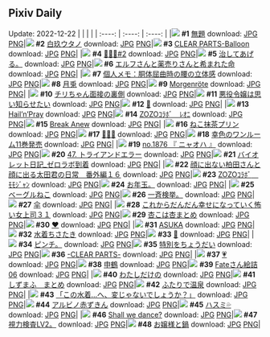 ## Pixiv Daily
Update: 2022-12-22
|      |      |      |
| :----: | :----: | :----: |
|![](https://pixiv.microyu.workers.dev/c/240x480/img-master/img/2022/12/20/08/30/55/103749453_p0_master1200.jpg) **#1** [無題](https://www.pixiv.net/artworks/103749453) download: [JPG](https://pixiv.microyu.workers.dev/img-original/img/2022/12/20/08/30/55/103749453_p0.jpg) [PNG](https://pixiv.microyu.workers.dev/img-original/img/2022/12/20/08/30/55/103749453_p0.png)|![](https://pixiv.microyu.workers.dev/c/240x480/img-master/img/2022/12/20/00/00/19/103742511_p0_master1200.jpg) **#2** [白玖ウタノ](https://www.pixiv.net/artworks/103742511) download: [JPG](https://pixiv.microyu.workers.dev/img-original/img/2022/12/20/00/00/19/103742511_p0.jpg) [PNG](https://pixiv.microyu.workers.dev/img-original/img/2022/12/20/00/00/19/103742511_p0.png)|![](https://pixiv.microyu.workers.dev/c/240x480/img-master/img/2022/12/20/10/19/13/103750526_p0_master1200.jpg) **#3** [CLEAR PARTS-Balloon](https://www.pixiv.net/artworks/103750526) download: [JPG](https://pixiv.microyu.workers.dev/img-original/img/2022/12/20/10/19/13/103750526_p0.jpg) [PNG](https://pixiv.microyu.workers.dev/img-original/img/2022/12/20/10/19/13/103750526_p0.png)|
|![](https://pixiv.microyu.workers.dev/c/240x480/img-master/img/2022/12/20/00/02/57/103742754_p0_master1200.jpg) **#4** [🖤🐰🖤#2](https://www.pixiv.net/artworks/103742754) download: [JPG](https://pixiv.microyu.workers.dev/img-original/img/2022/12/20/00/02/57/103742754_p0.jpg) [PNG](https://pixiv.microyu.workers.dev/img-original/img/2022/12/20/00/02/57/103742754_p0.png)|![](https://pixiv.microyu.workers.dev/c/240x480/img-master/img/2022/12/20/00/00/14/103742485_p0_master1200.jpg) **#5** [治してあげる。](https://www.pixiv.net/artworks/103742485) download: [JPG](https://pixiv.microyu.workers.dev/img-original/img/2022/12/20/00/00/14/103742485_p0.jpg) [PNG](https://pixiv.microyu.workers.dev/img-original/img/2022/12/20/00/00/14/103742485_p0.png)|![](https://pixiv.microyu.workers.dev/c/240x480/img-master/img/2022/12/20/17/16/38/103756149_p0_master1200.jpg) **#6** [エルフさんと薬売りさんと希まれた命](https://www.pixiv.net/artworks/103756149) download: [JPG](https://pixiv.microyu.workers.dev/img-original/img/2022/12/20/17/16/38/103756149_p0.jpg) [PNG](https://pixiv.microyu.workers.dev/img-original/img/2022/12/20/17/16/38/103756149_p0.png)|
|![](https://pixiv.microyu.workers.dev/c/240x480/img-master/img/2022/12/20/08/00/07/103749187_p0_master1200.jpg) **#7** [個人メモ：胴体屈曲時の腰の立体感](https://www.pixiv.net/artworks/103749187) download: [JPG](https://pixiv.microyu.workers.dev/img-original/img/2022/12/20/08/00/07/103749187_p0.jpg) [PNG](https://pixiv.microyu.workers.dev/img-original/img/2022/12/20/08/00/07/103749187_p0.png)|![](https://pixiv.microyu.workers.dev/c/240x480/img-master/img/2022/12/20/12/15/19/103751988_p0_master1200.jpg) **#8** [月兎](https://www.pixiv.net/artworks/103751988) download: [JPG](https://pixiv.microyu.workers.dev/img-original/img/2022/12/20/12/15/19/103751988_p0.jpg) [PNG](https://pixiv.microyu.workers.dev/img-original/img/2022/12/20/12/15/19/103751988_p0.png)|![](https://pixiv.microyu.workers.dev/c/240x480/img-master/img/2022/12/20/06/00/12/103747610_p0_master1200.jpg) **#9** [Morgenröte](https://www.pixiv.net/artworks/103747610) download: [JPG](https://pixiv.microyu.workers.dev/img-original/img/2022/12/20/06/00/12/103747610_p0.jpg) [PNG](https://pixiv.microyu.workers.dev/img-original/img/2022/12/20/06/00/12/103747610_p0.png)|
|![](https://pixiv.microyu.workers.dev/c/240x480/img-master/img/2022/12/20/11/53/33/103751637_master1200.jpg) **#10** [チリちゃん面接の裏側](https://www.pixiv.net/artworks/103751637) download: [JPG](https://pixiv.microyu.workers.dev/img-original/img/2022/12/20/11/53/33/103751637.jpg) [PNG](https://pixiv.microyu.workers.dev/img-original/img/2022/12/20/11/53/33/103751637.png)|![](https://pixiv.microyu.workers.dev/c/240x480/img-master/img/2022/12/20/00/00/43/103742604_p0_master1200.jpg) **#11** [悪役令嬢は思い知らせたい](https://www.pixiv.net/artworks/103742604) download: [JPG](https://pixiv.microyu.workers.dev/img-original/img/2022/12/20/00/00/43/103742604_p0.jpg) [PNG](https://pixiv.microyu.workers.dev/img-original/img/2022/12/20/00/00/43/103742604_p0.png)|![](https://pixiv.microyu.workers.dev/c/240x480/img-master/img/2022/12/20/00/00/05/103742433_p0_master1200.jpg) **#12** [🐾](https://www.pixiv.net/artworks/103742433) download: [JPG](https://pixiv.microyu.workers.dev/img-original/img/2022/12/20/00/00/05/103742433_p0.jpg) [PNG](https://pixiv.microyu.workers.dev/img-original/img/2022/12/20/00/00/05/103742433_p0.png)|
|![](https://pixiv.microyu.workers.dev/c/240x480/img-master/img/2022/12/20/21/56/55/103762768_p0_master1200.jpg) **#13** [Hail’n’Pray](https://www.pixiv.net/artworks/103762768) download: [JPG](https://pixiv.microyu.workers.dev/img-original/img/2022/12/20/21/56/55/103762768_p0.jpg) [PNG](https://pixiv.microyu.workers.dev/img-original/img/2022/12/20/21/56/55/103762768_p0.png)|![](https://pixiv.microyu.workers.dev/c/240x480/img-master/img/2022/12/20/18/59/10/103758161_p0_master1200.jpg) **#14** [ZOZOｺﾗﾎﾞ　ﾚｵﾆ](https://www.pixiv.net/artworks/103758161) download: [JPG](https://pixiv.microyu.workers.dev/img-original/img/2022/12/20/18/59/10/103758161_p0.jpg) [PNG](https://pixiv.microyu.workers.dev/img-original/img/2022/12/20/18/59/10/103758161_p0.png)|![](https://pixiv.microyu.workers.dev/c/240x480/img-master/img/2022/12/20/02/54/05/103746224_p0_master1200.jpg) **#15** [Break Anew](https://www.pixiv.net/artworks/103746224) download: [JPG](https://pixiv.microyu.workers.dev/img-original/img/2022/12/20/02/54/05/103746224_p0.jpg) [PNG](https://pixiv.microyu.workers.dev/img-original/img/2022/12/20/02/54/05/103746224_p0.png)|
|![](https://pixiv.microyu.workers.dev/c/240x480/img-master/img/2022/12/20/20/30/01/103760405_p0_master1200.jpg) **#16** [ねこ抹茶プリン](https://www.pixiv.net/artworks/103760405) download: [JPG](https://pixiv.microyu.workers.dev/img-original/img/2022/12/20/20/30/01/103760405_p0.jpg) [PNG](https://pixiv.microyu.workers.dev/img-original/img/2022/12/20/20/30/01/103760405_p0.png)|![](https://pixiv.microyu.workers.dev/c/240x480/img-master/img/2022/12/20/14/33/24/103753768_p0_master1200.jpg) **#17** [🎀🎀🎀](https://www.pixiv.net/artworks/103753768) download: [JPG](https://pixiv.microyu.workers.dev/img-original/img/2022/12/20/14/33/24/103753768_p0.jpg) [PNG](https://pixiv.microyu.workers.dev/img-original/img/2022/12/20/14/33/24/103753768_p0.png)|![](https://pixiv.microyu.workers.dev/c/240x480/img-master/img/2022/12/21/01/12/45/103768428_p0_master1200.jpg) **#18** [幸色のワンルーム11巻発売](https://www.pixiv.net/artworks/103768428) download: [JPG](https://pixiv.microyu.workers.dev/img-original/img/2022/12/21/01/12/45/103768428_p0.jpg) [PNG](https://pixiv.microyu.workers.dev/img-original/img/2022/12/21/01/12/45/103768428_p0.png)|
|![](https://pixiv.microyu.workers.dev/c/240x480/img-master/img/2022/12/20/12/34/32/103752259_p0_master1200.jpg) **#19** [no.1876 『 ニャオハ 』](https://www.pixiv.net/artworks/103752259) download: [JPG](https://pixiv.microyu.workers.dev/img-original/img/2022/12/20/12/34/32/103752259_p0.jpg) [PNG](https://pixiv.microyu.workers.dev/img-original/img/2022/12/20/12/34/32/103752259_p0.png)|![](https://pixiv.microyu.workers.dev/c/240x480/img-master/img/2022/12/21/00/00/02/103766401_p0_master1200.jpg) **#20** [47. トライアンドエラー](https://www.pixiv.net/artworks/103766401) download: [JPG](https://pixiv.microyu.workers.dev/img-original/img/2022/12/21/00/00/02/103766401_p0.jpg) [PNG](https://pixiv.microyu.workers.dev/img-original/img/2022/12/21/00/00/02/103766401_p0.png)|![](https://pixiv.microyu.workers.dev/c/240x480/img-master/img/2022/12/20/18/11/18/103757166_p0_master1200.jpg) **#21** [バイオレット日記_ゼロラボ到着](https://www.pixiv.net/artworks/103757166) download: [JPG](https://pixiv.microyu.workers.dev/img-original/img/2022/12/20/18/11/18/103757166_p0.jpg) [PNG](https://pixiv.microyu.workers.dev/img-original/img/2022/12/20/18/11/18/103757166_p0.png)|
|![](https://pixiv.microyu.workers.dev/c/240x480/img-master/img/2022/12/21/20/14/28/103784776_p0_master1200.jpg) **#22** [顔に出ない柏田さんと顔に出る太田君の日常　番外編１６](https://www.pixiv.net/artworks/103784776) download: [JPG](https://pixiv.microyu.workers.dev/img-original/img/2022/12/21/20/14/28/103784776_p0.jpg) [PNG](https://pixiv.microyu.workers.dev/img-original/img/2022/12/21/20/14/28/103784776_p0.png)|![](https://pixiv.microyu.workers.dev/c/240x480/img-master/img/2022/12/21/18/11/52/103781822_p0_master1200.jpg) **#23** [ZOZOｺﾗﾎﾞ　ﾓﾓｼﾞｬﾝ](https://www.pixiv.net/artworks/103781822) download: [JPG](https://pixiv.microyu.workers.dev/img-original/img/2022/12/21/18/11/52/103781822_p0.jpg) [PNG](https://pixiv.microyu.workers.dev/img-original/img/2022/12/21/18/11/52/103781822_p0.png)|![](https://pixiv.microyu.workers.dev/c/240x480/img-master/img/2022/12/21/15/21/48/103778812_p0_master1200.jpg) **#24** [お年玉。](https://www.pixiv.net/artworks/103778812) download: [JPG](https://pixiv.microyu.workers.dev/img-original/img/2022/12/21/15/21/48/103778812_p0.jpg) [PNG](https://pixiv.microyu.workers.dev/img-original/img/2022/12/21/15/21/48/103778812_p0.png)|
|![](https://pixiv.microyu.workers.dev/c/240x480/img-master/img/2022/12/21/20/30/01/103785168_p0_master1200.jpg) **#25** [ベーグルねこ](https://www.pixiv.net/artworks/103785168) download: [JPG](https://pixiv.microyu.workers.dev/img-original/img/2022/12/21/20/30/01/103785168_p0.jpg) [PNG](https://pixiv.microyu.workers.dev/img-original/img/2022/12/21/20/30/01/103785168_p0.png)|![](https://pixiv.microyu.workers.dev/c/240x480/img-master/img/2022/12/21/10/44/43/103774874_p0_master1200.jpg) **#26** [一斉検挙。](https://www.pixiv.net/artworks/103774874) download: [JPG](https://pixiv.microyu.workers.dev/img-original/img/2022/12/21/10/44/43/103774874_p0.jpg) [PNG](https://pixiv.microyu.workers.dev/img-original/img/2022/12/21/10/44/43/103774874_p0.png)|![](https://pixiv.microyu.workers.dev/c/240x480/img-master/img/2022/12/20/00/00/12/103742473_p0_master1200.jpg) **#27** [伞](https://www.pixiv.net/artworks/103742473) download: [JPG](https://pixiv.microyu.workers.dev/img-original/img/2022/12/20/00/00/12/103742473_p0.jpg) [PNG](https://pixiv.microyu.workers.dev/img-original/img/2022/12/20/00/00/12/103742473_p0.png)|
|![](https://pixiv.microyu.workers.dev/c/240x480/img-master/img/2022/12/20/17/04/01/103755924_p0_master1200.jpg) **#28** [これからだんだん幸せになっていく怖い女上司３１](https://www.pixiv.net/artworks/103755924) download: [JPG](https://pixiv.microyu.workers.dev/img-original/img/2022/12/20/17/04/01/103755924_p0.jpg) [PNG](https://pixiv.microyu.workers.dev/img-original/img/2022/12/20/17/04/01/103755924_p0.png)|![](https://pixiv.microyu.workers.dev/c/240x480/img-master/img/2022/12/21/01/18/36/103768556_p0_master1200.jpg) **#29** [杏こは杏まとめ](https://www.pixiv.net/artworks/103768556) download: [JPG](https://pixiv.microyu.workers.dev/img-original/img/2022/12/21/01/18/36/103768556_p0.jpg) [PNG](https://pixiv.microyu.workers.dev/img-original/img/2022/12/21/01/18/36/103768556_p0.png)|![](https://pixiv.microyu.workers.dev/c/240x480/img-master/img/2022/12/20/19/58/51/103759551_p0_master1200.jpg) **#30** [❤](https://www.pixiv.net/artworks/103759551) download: [JPG](https://pixiv.microyu.workers.dev/img-original/img/2022/12/20/19/58/51/103759551_p0.jpg) [PNG](https://pixiv.microyu.workers.dev/img-original/img/2022/12/20/19/58/51/103759551_p0.png)|
|![](https://pixiv.microyu.workers.dev/c/240x480/img-master/img/2022/12/20/14/57/19/103754075_p0_master1200.jpg) **#31** [ASUKA](https://www.pixiv.net/artworks/103754075) download: [JPG](https://pixiv.microyu.workers.dev/img-original/img/2022/12/20/14/57/19/103754075_p0.jpg) [PNG](https://pixiv.microyu.workers.dev/img-original/img/2022/12/20/14/57/19/103754075_p0.png)|![](https://pixiv.microyu.workers.dev/c/240x480/img-master/img/2022/12/20/13/50/10/103753220_p0_master1200.jpg) **#32** [水着ちさたき](https://www.pixiv.net/artworks/103753220) download: [JPG](https://pixiv.microyu.workers.dev/img-original/img/2022/12/20/13/50/10/103753220_p0.jpg) [PNG](https://pixiv.microyu.workers.dev/img-original/img/2022/12/20/13/50/10/103753220_p0.png)|![](https://pixiv.microyu.workers.dev/c/240x480/img-master/img/2022/12/20/17/56/58/103756841_p0_master1200.jpg) **#33** [🦋](https://www.pixiv.net/artworks/103756841) download: [JPG](https://pixiv.microyu.workers.dev/img-original/img/2022/12/20/17/56/58/103756841_p0.jpg) [PNG](https://pixiv.microyu.workers.dev/img-original/img/2022/12/20/17/56/58/103756841_p0.png)|
|![](https://pixiv.microyu.workers.dev/c/240x480/img-master/img/2022/12/20/20/20/50/103760176_p0_master1200.jpg) **#34** [ピンチ。](https://www.pixiv.net/artworks/103760176) download: [JPG](https://pixiv.microyu.workers.dev/img-original/img/2022/12/20/20/20/50/103760176_p0.jpg) [PNG](https://pixiv.microyu.workers.dev/img-original/img/2022/12/20/20/20/50/103760176_p0.png)|![](https://pixiv.microyu.workers.dev/c/240x480/img-master/img/2022/12/20/00/38/24/103743816_p0_master1200.jpg) **#35** [特別をちょうだい](https://www.pixiv.net/artworks/103743816) download: [JPG](https://pixiv.microyu.workers.dev/img-original/img/2022/12/20/00/38/24/103743816_p0.jpg) [PNG](https://pixiv.microyu.workers.dev/img-original/img/2022/12/20/00/38/24/103743816_p0.png)|![](https://pixiv.microyu.workers.dev/c/240x480/img-master/img/2022/12/21/00/03/58/103766726_p0_master1200.jpg) **#36** [-CLEAR PARTS-](https://www.pixiv.net/artworks/103766726) download: [JPG](https://pixiv.microyu.workers.dev/img-original/img/2022/12/21/00/03/58/103766726_p0.jpg) [PNG](https://pixiv.microyu.workers.dev/img-original/img/2022/12/21/00/03/58/103766726_p0.png)|
|![](https://pixiv.microyu.workers.dev/c/240x480/img-master/img/2022/12/20/00/37/01/103743774_p0_master1200.jpg) **#37** [💗](https://www.pixiv.net/artworks/103743774) download: [JPG](https://pixiv.microyu.workers.dev/img-original/img/2022/12/20/00/37/01/103743774_p0.jpg) [PNG](https://pixiv.microyu.workers.dev/img-original/img/2022/12/20/00/37/01/103743774_p0.png)|![](https://pixiv.microyu.workers.dev/c/240x480/img-master/img/2022/12/20/12/00/06/103751748_p0_master1200.jpg) **#38** [申鶴](https://www.pixiv.net/artworks/103751748) download: [JPG](https://pixiv.microyu.workers.dev/img-original/img/2022/12/20/12/00/06/103751748_p0.jpg) [PNG](https://pixiv.microyu.workers.dev/img-original/img/2022/12/20/12/00/06/103751748_p0.png)|![](https://pixiv.microyu.workers.dev/c/240x480/img-master/img/2022/12/20/02/03/14/103745529_p0_master1200.jpg) **#39** [Fateさん絵詰06](https://www.pixiv.net/artworks/103745529) download: [JPG](https://pixiv.microyu.workers.dev/img-original/img/2022/12/20/02/03/14/103745529_p0.jpg) [PNG](https://pixiv.microyu.workers.dev/img-original/img/2022/12/20/02/03/14/103745529_p0.png)|
|![](https://pixiv.microyu.workers.dev/c/240x480/img-master/img/2022/12/20/12/50/29/103752464_p0_master1200.jpg) **#40** [わたしだけの](https://www.pixiv.net/artworks/103752464) download: [JPG](https://pixiv.microyu.workers.dev/img-original/img/2022/12/20/12/50/29/103752464_p0.jpg) [PNG](https://pixiv.microyu.workers.dev/img-original/img/2022/12/20/12/50/29/103752464_p0.png)|![](https://pixiv.microyu.workers.dev/c/240x480/img-master/img/2022/12/21/16/45/10/103780092_p0_master1200.jpg) **#41** [しずまふ　まとめ](https://www.pixiv.net/artworks/103780092) download: [JPG](https://pixiv.microyu.workers.dev/img-original/img/2022/12/21/16/45/10/103780092_p0.jpg) [PNG](https://pixiv.microyu.workers.dev/img-original/img/2022/12/21/16/45/10/103780092_p0.png)|![](https://pixiv.microyu.workers.dev/c/240x480/img-master/img/2022/12/20/00/30/01/103743607_p0_master1200.jpg) **#42** [ふたりで温泉](https://www.pixiv.net/artworks/103743607) download: [JPG](https://pixiv.microyu.workers.dev/img-original/img/2022/12/20/00/30/01/103743607_p0.jpg) [PNG](https://pixiv.microyu.workers.dev/img-original/img/2022/12/20/00/30/01/103743607_p0.png)|
|![](https://pixiv.microyu.workers.dev/c/240x480/img-master/img/2022/12/21/17/56/48/103781405_p0_master1200.jpg) **#43** [「この水着…へ、変じゃないでしょうか？」](https://www.pixiv.net/artworks/103781405) download: [JPG](https://pixiv.microyu.workers.dev/img-original/img/2022/12/21/17/56/48/103781405_p0.jpg) [PNG](https://pixiv.microyu.workers.dev/img-original/img/2022/12/21/17/56/48/103781405_p0.png)|![](https://pixiv.microyu.workers.dev/c/240x480/img-master/img/2022/12/21/19/23/18/103783443_p0_master1200.jpg) **#44** [アルビノ赤ずきん](https://www.pixiv.net/artworks/103783443) download: [JPG](https://pixiv.microyu.workers.dev/img-original/img/2022/12/21/19/23/18/103783443_p0.jpg) [PNG](https://pixiv.microyu.workers.dev/img-original/img/2022/12/21/19/23/18/103783443_p0.png)|![](https://pixiv.microyu.workers.dev/c/240x480/img-master/img/2022/12/20/00/00/59/103742638_p0_master1200.jpg) **#45** [ハスミ💦](https://www.pixiv.net/artworks/103742638) download: [JPG](https://pixiv.microyu.workers.dev/img-original/img/2022/12/20/00/00/59/103742638_p0.jpg) [PNG](https://pixiv.microyu.workers.dev/img-original/img/2022/12/20/00/00/59/103742638_p0.png)|
|![](https://pixiv.microyu.workers.dev/c/240x480/img-master/img/2022/12/20/00/00/31/103742569_p0_master1200.jpg) **#46** [Shall we dance?](https://www.pixiv.net/artworks/103742569) download: [JPG](https://pixiv.microyu.workers.dev/img-original/img/2022/12/20/00/00/31/103742569_p0.jpg) [PNG](https://pixiv.microyu.workers.dev/img-original/img/2022/12/20/00/00/31/103742569_p0.png)|![](https://pixiv.microyu.workers.dev/c/240x480/img-master/img/2022/12/21/20/27/46/103784811_p0_master1200.jpg) **#47** [視力検査LV2。](https://www.pixiv.net/artworks/103784811) download: [JPG](https://pixiv.microyu.workers.dev/img-original/img/2022/12/21/20/27/46/103784811_p0.jpg) [PNG](https://pixiv.microyu.workers.dev/img-original/img/2022/12/21/20/27/46/103784811_p0.png)|![](https://pixiv.microyu.workers.dev/c/240x480/img-master/img/2022/12/20/12/00/02/103751728_p0_master1200.jpg) **#48** [お嬢様と鍋](https://www.pixiv.net/artworks/103751728) download: [JPG](https://pixiv.microyu.workers.dev/img-original/img/2022/12/20/12/00/02/103751728_p0.jpg) [PNG](https://pixiv.microyu.workers.dev/img-original/img/2022/12/20/12/00/02/103751728_p0.png)|
